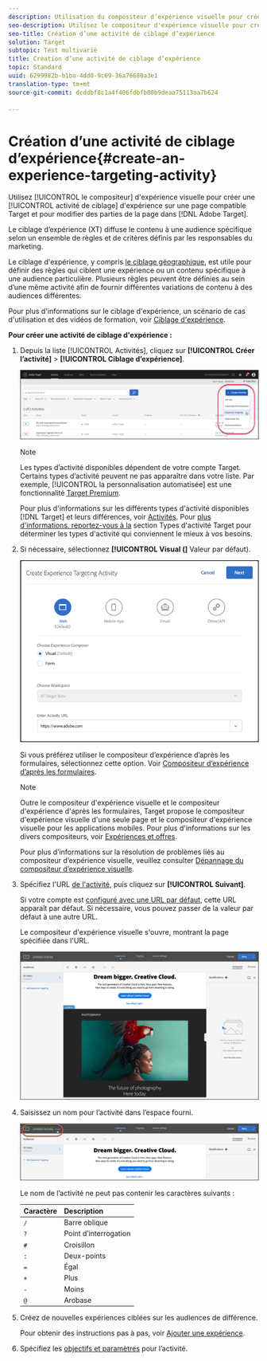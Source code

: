 ```yaml
---
description: Utilisation du compositeur d’expérience visuelle pour créer une activité de ciblage d’expérience sur une page Target et pour modifier des parties de la page dans Target.
seo-description: Utilisez le compositeur d'expérience visuelle pour créer une activité de ciblage d'expérience sur une page compatible Target et pour modifier des parties de la page dans Adobe Target.
seo-title: Création d’une activité de ciblage d’expérience
solution: Target
subtopic: Test multivarié
title: Création d’une activité de ciblage d’expérience
topic: Standard
uuid: 6299982b-b1ba-4dd0-9c69-36a76680a3e1
translation-type: tm+mt
source-git-commit: dcddbf8c1a4f406fdbfb00b9deaa75113aa7b624

---
```



# Création d’une activité de ciblage d’expérience{#create-an-experience-targeting-activity}

Utilisez [!UICONTROL le compositeur] d&#39;expérience visuelle pour créer une [!UICONTROL activité de ciblage] d&#39;expérience sur une page compatible Target et pour modifier des parties de la page dans [!DNL Adobe Target].

Le ciblage d’expérience (XT) diffuse le contenu à une audience spécifique selon un ensemble de règles et de critères définis par les responsables du marketing.

Le ciblage d&#39;expérience, y compris [le ciblage géographique](/help/c-target/c-audiences/c-target-rules/geo.md), est utile pour définir des règles qui ciblent une expérience ou un contenu spécifique à une audience particulière. Plusieurs règles peuvent être définies au sein d’une même activité afin de fournir différentes variations de contenu à des audiences différentes.

Pour plus d&#39;informations sur le ciblage d&#39;expérience, un scénario de cas d&#39;utilisation et des vidéos de formation, voir [Ciblage d&#39;expérience](/help/c-activities/t-experience-target/experience-target.md).

**Pour créer une activité de ciblage d&#39;expérience :**

1. Depuis la liste [!UICONTROL Activités], cliquez sur **[!UICONTROL Créer l’activité]** &gt; **[!UICONTROL Ciblage d’expérience]**.

   ![Créer une activité &gt; Ciblage d&#39;expérience](/help/c-activities/t-experience-target/t-xt-create/assets/xt_select-1.png)

   >[!NOTE]
   >
   >Les types d’activité disponibles dépendent de votre compte Target. Certains types d’activité peuvent ne pas apparaître dans votre liste. Par exemple, [!UICONTROL la personnalisation automatisée] est une fonctionnalité [Target Premium](/help/c-intro/intro.md#premium).
   >
   >Pour plus d&#39;informations sur les différents types d&#39;activité disponibles [!DNL Target] et leurs différences, voir [Activités](../../../c-activities/activities.md#concept_D317A95A1AB54674BA7AB65C7985BA03). Pour [plus d&#39;informations, reportez-vous à la](/help/c-activities/target-activities-guide.md) section Types d&#39;activité Target pour déterminer les types d&#39;activité qui conviennent le mieux à vos besoins.

1. Si nécessaire, sélectionnez **[!UICONTROL Visual (]** Valeur par défaut).

   ![Boîte de dialogue Créer une activité de ciblage d&#39;expérience](/help/c-activities/t-experience-target/t-xt-create/assets/form_url-new.png)

   Si vous préférez utiliser le compositeur d’expérience d’après les formulaires, sélectionnez cette option. Voir [Compositeur d’expérience d’après les formulaires](https://marketing.adobe.com/resources/help/en_US/target/target/t_form_experience_composer.html).

   >[!NOTE]
   >
   >Outre le compositeur d&#39;expérience visuelle et le compositeur d&#39;expérience d&#39;après les formulaires, Target propose le compositeur d&#39;expérience visuelle d&#39;une seule page et le compositeur d&#39;expérience visuelle pour les applications mobiles. Pour plus d&#39;informations sur les divers compositeurs, voir [Expériences et offres](/help/c-experiences/experiences.md).
   >
   >Pour plus d’informations sur la résolution de problèmes liés au compositeur d’expérience visuelle, veuillez consulter [Dépannage du compositeur d’expérience visuelle](../../../c-experiences/c-visual-experience-composer/r-troubleshoot-composer/troubleshoot-composer.md#reference_77743144F10143A3A89D56E116D296E4).

1. Spécifiez l&#39;URL [de l&#39;activité](../../../c-activities/t-experience-target/t-xt-create/xt-activity-url.md#concept_D28549AAA0A14E3BB5F05F32BE8ABC90), puis cliquez sur **[!UICONTROL Suivant]**.

   Si votre compte est [configuré avec une URL par défaut](/help/administrating-target/r-target-account-preferences/target-account-preferences.md), cette URL apparaît par défaut. Si nécessaire, vous pouvez passer de la valeur par défaut à une autre URL.

   Le compositeur d&#39;expérience visuelle s&#39;ouvre, montrant la page spécifiée dans l&#39;URL.

   ![Activité de ciblage d&#39;expérience dans le compositeur d&#39;expérience visuelle](/help/c-activities/t-experience-target/t-xt-create/assets/xt-in-vec.png)

1. Saisissez un nom pour l’activité dans l’espace fourni.

   ![Champ Nom](/help/c-activities/t-experience-target/t-xt-create/assets/xt_name-new.png)

   Le nom de l’activité ne peut pas contenir les caractères suivants :

   | Caractère | Description |
   |--- |--- |
   | `/` | Barre oblique |
   | `?` | Point d’interrogation |
   | `#` | Croisillon |
   | `:` | Deux-points |
   | `=` | Égal |
   | `+` | Plus |
   | `-` | Moins |
   | `@` | Arobase |

1. Créez de nouvelles expériences ciblées sur les audiences de différence.

   Pour obtenir des instructions pas à pas, voir [Ajouter une expérience](/help/c-activities/t-experience-target/t-xt-create/xt-add-experience.md).

1. Spécifiez les [objectifs et paramètres](../../../c-activities/t-experience-target/t-xt-create/xt-goals-and-settings.md#reference_B25389FD6F3A4989801E740364B089CC) pour l’activité.